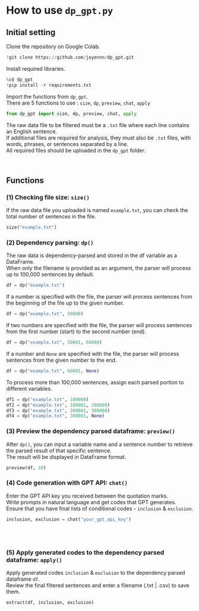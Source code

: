 # How to use `dp_gpt.py`

## Initial setting
Clone the repository on Google Colab.
```python
!git clone https://github.com/joyennn/dp_gpt.git
```

Install required libraries.
```python
%cd dp_gpt
!pip install -r requirements.txt
```

Import the functions from ```dp_gpt```.<br>
There are 5 functions to use : ```size```, ```dp```, ```preview```, ```chat```, ```apply```
```python
from dp_gpt import size, dp, preview, chat, apply
```

The raw data file to be filtered must be a ```.txt``` file where each line contains an English sentence.<br>
If additional files are required for analysis, they must also be ```.txt``` files, with words, phrases, or sentences separated by a line.<br>
All required files should be uploaded in the ```dp_gpt``` folder.

<br>

## Functions

### (1) Checking file size: ```size()```
If the raw data file you uploaded is named ```example.txt```, you can check the total number of sentences in the file.
```python
size("example.txt")
```

### (2) Dependency parsing: ```dp()```
The raw data is dependency-parsed and stored in the df variable as a DataFrame.<br>
When only the filename is provided as an argument, the parser will process up to 100,000 sentences by default.
```python
df = dp("example.txt")
```

If a number is specified with the file, the parser will process sentences from the beginning of the file up to the given number.
```python
df = dp("example.txt", 50000)
```

If two numbers are specified with the file, the parser will process sentences from the first number (start) to the second number (end).
```python
df = dp("example.txt", 50001, 60000)
```

If a number and ```None``` are specified with the file, the parser will process sentences from the given number to the end.
```python
df = dp("example.txt", 60001, None)
```

To process more than 100,000 sentences, assign each parsed portion to different variables.
```python
df1 = dp("example.txt", 100000)
df2 = dp("example.txt", 100001, 200000)
df3 = dp("example.txt", 200001, 300000)
df4 = dp("example.txt", 300001, None)
```

### (3) Preview the dependency parsed dataframe: ```preview()```
After ```dp()```, you can input a variable name and a sentence number to retrieve the parsed result of that specific sentence.<br>
The result will be displayed in DataFrame format.
```python
preview(df, 10)
```
### (4) Code generation with GPT API: ```chat()```
Enter the GPT API key you received between the quotation marks.<br>
Write prompts in natural language and get codes that GPT generates.<br>
Ensure that you have final lists of conditional codes - ```inclusion``` & ```exclusion```.
```python
inclusion, exclusion = chat("your_gpt_api_key")
```
<br><br>
### (5) Apply generated codes to the dependency parsed dataframe: ```apply()```
Apply generated codes ```inclusion``` & ```exclusion``` to the dependency parsed dataframe ```df```.<br>
Review the final filtered sentences and enter a filename (.txt | .csv) to save them.
```python
extract(df, inclusion, exclusion)
```
